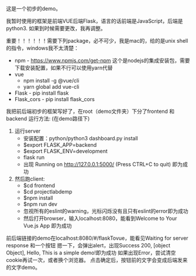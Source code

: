 这是一个初步的demo。

我暂时使用的框架是前端VUE后端Flask，语言的话前端是JavaScript，后端是python3. 如果到时候需要更改，我再调整。

重要！！！！！！需要下列package，必不可少，我是mac的，给的是unix shell的指令，windows我不太清楚：
* npm - https://www.npmjs.com/get-npm 这个是nodejs的集成安装包，需要下载安装配置，如果不行可以使用yarn代替
* vue
    * npm install -g @vue/cli
    * yarn global add vue-cli
* Flask - pip install flask
* Flask_cors - pip install flask_cors

我把前后端初步的框架写好了，在root（demo文件夹）下分了frontend 和 backend
运行方法: (在demo路径下)
1. 运行server
    * 安装配置：python/python3 dashboard.py install
    * $export FLASK_APP=backend
    * $export FLASK_ENV=development
    * flask run
    * 出现 Running on http://127.0.0.1:5000/ (Press CTRL+C to quit) 即为成功
2. 然后跑client:
    * $cd frontend
    * $cd projectlabdemp
    * $npm install
    * $npm run dev
    * 忽视所有的eslint的warning，光标闪烁没有且只有eslint的error即为成功
    * 然后打开browser，输入localhost:8080，能看到Welcome to Your Vue.js App 即为成功

前后端链接的demo在localhost:8080/#/flaskTovue，能看见Waiting for server response 和一个按钮
摁一下，会弹出alert，出现Success 200, [object Object], Hello, This is a simple demo!即为成功
如果出现Error，尝试清空cookie再试一次，或者换个浏览器。
点击确定后，按钮前的文字会变成后端发来的文字demo。
